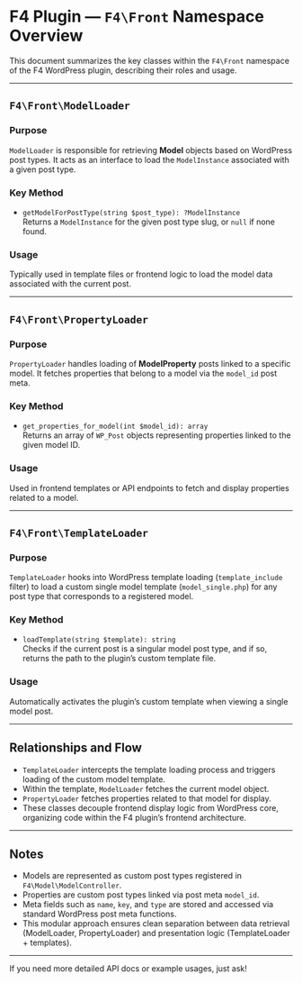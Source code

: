 # F4 Plugin — `F4\Front` Namespace Overview

This document summarizes the key classes within the `F4\Front` namespace of the F4 WordPress plugin, describing their roles and usage.

---

## `F4\Front\ModelLoader`

### Purpose
`ModelLoader` is responsible for retrieving **Model** objects based on WordPress post types. It acts as an interface to load the `ModelInstance` associated with a given post type.

### Key Method
- `getModelForPostType(string $post_type): ?ModelInstance`  
  Returns a `ModelInstance` for the given post type slug, or `null` if none found.

### Usage
Typically used in template files or frontend logic to load the model data associated with the current post.

---

## `F4\Front\PropertyLoader`

### Purpose
`PropertyLoader` handles loading of **ModelProperty** posts linked to a specific model. It fetches properties that belong to a model via the `model_id` post meta.

### Key Method
- `get_properties_for_model(int $model_id): array`  
  Returns an array of `WP_Post` objects representing properties linked to the given model ID.

### Usage
Used in frontend templates or API endpoints to fetch and display properties related to a model.

---

## `F4\Front\TemplateLoader`

### Purpose
`TemplateLoader` hooks into WordPress template loading (`template_include` filter) to load a custom single model template (`model_single.php`) for any post type that corresponds to a registered model.

### Key Method
- `loadTemplate(string $template): string`  
  Checks if the current post is a singular model post type, and if so, returns the path to the plugin’s custom template file.

### Usage
Automatically activates the plugin’s custom template when viewing a single model post.

---

## Relationships and Flow

- `TemplateLoader` intercepts the template loading process and triggers loading of the custom model template.
- Within the template, `ModelLoader` fetches the current model object.
- `PropertyLoader` fetches properties related to that model for display.
- These classes decouple frontend display logic from WordPress core, organizing code within the F4 plugin’s frontend architecture.

---

## Notes

- Models are represented as custom post types registered in `F4\Model\ModelController`.
- Properties are custom post types linked via post meta `model_id`.
- Meta fields such as `name`, `key`, and `type` are stored and accessed via standard WordPress post meta functions.
- This modular approach ensures clean separation between data retrieval (ModelLoader, PropertyLoader) and presentation logic (TemplateLoader + templates).

---

If you need more detailed API docs or example usages, just ask!
